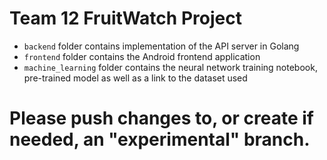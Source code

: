 # Team 12 FruitWatch Project

- `backend` folder contains implementation of the API server in Golang
- `frontend` folder contains the Android frontend application
- `machine_learning` folder contains the neural network training notebook, pre-trained model as well as a link to the dataset used


# Please push changes to, or create if needed, an "experimental" branch.

